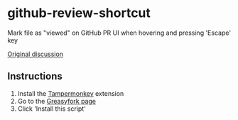 # github-review-shortcut

Mark file as "viewed" on GitHub PR UI when hovering and pressing 'Escape' key

[Original discussion](https://github.com/orgs/community/discussions/10197)

## Instructions

1. Install the [Tampermonkey](https://www.tampermonkey.net/) extension
2. Go to the [Greasyfork page](https://greasyfork.org/en/scripts/543958-github-pr-review-keyboard-shortcut/code)
3. Click 'Install this script'
